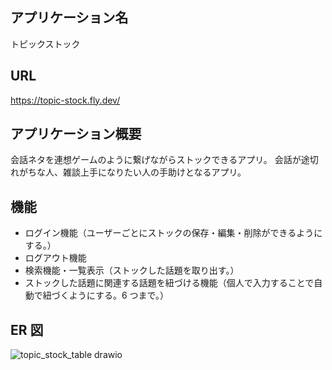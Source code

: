 ## アプリケーション名

トピックストック

## URL

https://topic-stock.fly.dev/

## アプリケーション概要

会話ネタを連想ゲームのように繋げながらストックできるアプリ。
会話が途切れがちな人、雑談上手になりたい人の手助けとなるアプリ。

## 機能

- ログイン機能（ユーザーごとにストックの保存・編集・削除ができるようにする。）
- ログアウト機能
- 検索機能・一覧表示（ストックした話題を取り出す。）
- ストックした話題に関連する話題を紐づける機能（個人で入力することで自動で紐づくようにする。6 つまで。）

## ER 図
![topic_stock_table drawio](https://github.com/gumiyuya/TopicStock/assets/157386356/5080e95a-eb7d-4380-aa2c-f111f2fb7d8a)
